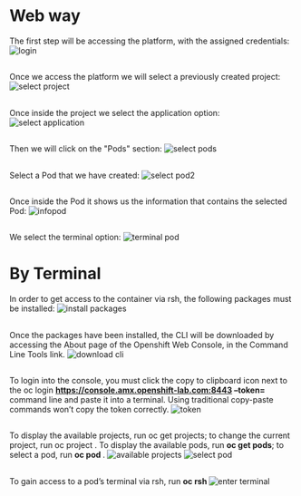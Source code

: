 # Web way
The first step will be accessing the platform, with the assigned credentials:
![login](https://user-images.githubusercontent.com/40834435/42892147-b638bc28-8a76-11e8-98d9-ea1249a5d128.jpg)
##
Once we access the platform we will select a previously created project:
![select project](https://user-images.githubusercontent.com/40834435/42893139-2e84541a-8a79-11e8-83da-e3b6389e8619.jpg)
##
Once inside the project we select the application option:
![select application](https://user-images.githubusercontent.com/40834435/42893144-328d29a6-8a79-11e8-883a-2a056372fb1f.jpg)
##
Then we will click on the "Pods" section:
![select pods](https://user-images.githubusercontent.com/40834435/42893159-3821405a-8a79-11e8-97a8-890da9450e3f.jpg)
##
Select a Pod that we have created:
![select pod2](https://user-images.githubusercontent.com/40834435/42893162-3ac24a02-8a79-11e8-8aca-7418275bf5b4.jpg)
##
Once inside the Pod it shows us the information that contains the selected Pod:
![infopod](https://user-images.githubusercontent.com/40834435/42893173-41c2ffb8-8a79-11e8-9361-c4504680bcb7.jpg)
##
We select the terminal option:
![terminal pod](https://user-images.githubusercontent.com/40834435/42893178-43f22d9a-8a79-11e8-9c21-226806762022.jpg)

# By Terminal
 In order to get access to the container via rsh, the following packages must be installed:
 ![install packages](https://user-images.githubusercontent.com/40834361/42899404-8a55b948-8a8b-11e8-9da0-168a1fb60258.png)
 ##
 Once the packages have been installed, the CLI will be downloaded by accessing the About page of the Openshift Web Console, in  the Command Line Tools link.
![download cli](https://user-images.githubusercontent.com/40834361/42899405-8a765928-8a8b-11e8-8762-c7d09ee0fe4e.png)
##
To login into the console, you must click the copy to clipboard icon next to the oc login **https://console.amx.openshift-lab.com:8443 –token=<hidden>** command line and paste it into a terminal. Using traditional copy-paste commands won’t copy the token correctly.
![token](https://user-images.githubusercontent.com/40834361/42899406-8a88dd50-8a8b-11e8-9d18-c5edddbf25eb.png)
 ##
 To display the available projects, run oc get projects; to change the current project, run oc project <project name>. To display the available pods, run **oc get pods**; to select a pod, run **oc pod <name of the pod>**.
  ![available projects](https://user-images.githubusercontent.com/40834361/42899407-8a9b22c6-8a8b-11e8-94ff-9d5e98d8457f.png)
 ![select pod](https://user-images.githubusercontent.com/40834361/42899408-8ab1c8f0-8a8b-11e8-8e2f-3635827af8de.png)
 ##
 To gain access to a pod’s terminal via rsh, run **oc rsh <name of the pod>**
  ![enter terminal](https://user-images.githubusercontent.com/40834361/42899409-8acb37ea-8a8b-11e8-995f-2617ce53f206.png)
